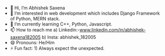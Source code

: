 - 👋 Hi, I’m Abhishek Saxena
- 👀 I’m interested in web development which includes Django Framework of Python, MERN stack.
- 🌱 I’m currently learning C++, Python, Javascript.
- 📫 How to reach me 
  a) Linkedin:-www.linkedin.com/in/abhishek-saxena182005
  b) Insta: abhishek_182005 
- 😄 Pronouns: He/Him
- ⚡ Fun fact: 1) Always expect the unexpected.

<!---
Abhishek182005/Abhishek182005 is a ✨ special ✨ repository because its `README.md` (this file) appears on your GitHub profile.
You can click the Preview link to take a look at your changes.
--->

